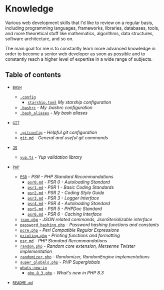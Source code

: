 # Knowledge

Various web development skills that I'd like to review on a regular basis, including programming languages, frameworks, libraries, databases, tools, and more theoretical stuff like mathematics, algorithms, data structures, software architecture, and so on.

The main goal for me is to constantly learn more advanced knowledge in order to become a senior web developer as soon as possible and to constantly reach a higher level of expertise in a wide range of subjects.


## Table of contents

- [`BASH`](./BASH/)
    - [`.config`](./BASH/.config)
        - [`starship.toml`](./BASH/.config/starship.toml) *My starship configuration*
    - [`.bashrc`](./BASH/.bashrc) - *My .bashrc configuration*
    - [`.bash_aliases`](./BASH/.bash_aliases) - *My bash aliases*

- [`GIT`](./GIT) 
    - [`.gitconfig`](./GIT/.gitconfig) - *Helpful git configuration*
    - [`git.md`](./GIT/git.md) - *General and useful git commands*
- [`JS`](./JS)
    - [`yup.ts`](./JS/yup.ts) - *Yup validation library*
- [`PHP`](./PHP) 
    - [`PSR`](./PHP/PSR/) - *PSR - PHP Standard Recommandations*
        - [`psr0.md`](./PHP/PSR/psr0.md) - *PSR 0 - Autoloading Standard*
        - [`psr1.md`](./PHP/PSR/psr1.md) - *PSR 1 - Basic Coding Standards*
        - [`psr2.md`](./PHP/PSR/psr2.md) - *PSR 2 - Coding Style Guide*
        - [`psr3.md`](./PHP/PSR/psr3.md) - *PSR 3 - Logger Interface*
        - [`psr4.md`](./PHP/PSR/psr4.md) - *PSR 4 - Autoloading Standard*
        - [`psr5.md`](./PHP/PSR/psr5.md) - *PSR 5 - PHPDoc Standard*
        - [`psr6.md`](./PHP/PSR/psr6.md) - *PSR 6 - Caching Interface*
    - [`json.php`](./PHP/json.php) - *JSON related commands, JsonSterializable interface*
    - [`password_hashing.php`](./PHP/password_hashing.php) - *Password hashing functions and constants*
    - [`pcre.php`](./PHP/pcre.php) - *Perl Compatible Regular Expressions*
    - [`printing.php`](./PHP/printing.php) - *Printing functions and formatting*
    - [`psr.md`](./PHP/psr.md) - *PHP Standard Recommandations*
    - [`random.php`](./PHP/random.php) - *Random core extension, Mersenne Twister implementation*
    - [`randomizer.php`](./PHP/randomizer.php) - *Randomizer, RandomEngine implementations*
    - [`super_globals.php`](./PHP/super_globals.php) - *PHP Superglobals*
    - [`whats-new-in`](./PHP/whats-new) 
        - [`php_8_3.php`](./PHP/whats-new-in/php_8_3.php) - *What's new in PHP 8.3*
- [`README.md`](./README.md) 
